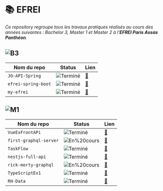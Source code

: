 # 📚 EFREI

_Ce repository regroupe tous les travaux pratiques réalisés au cours des années suivantes : Bachelor 3, Master 1 et Master 2 à l'__EFREI Paris Assas Panthéon__._


## ![B3](https://img.shields.io/badge/B3-blue)

| Nom du repo | Status | Lien |
|----------------|--------|------|
| `JO-API-Spring` | ![Terminé](https://img.shields.io/badge/Terminé-brightgreen) | [🔗](https://github.com/armanceau/JO-API-Spring) |
| `efrei-spring-boot` | ![Terminé](https://img.shields.io/badge/Terminé-brightgreen) | [🔗](https://github.com/armanceau/efrei-spring-boot) |
| `my-efrei` | ![Terminé](https://img.shields.io/badge/Terminé-brightgreen) | [🔗](https://github.com/armanceau/my-efrei) |

## ![M1](https://img.shields.io/badge/M1-8A2BE2)

| Nom du repo | Status | Lien |
|----------------|--------|------|
| `VueExFrontAPi` | ![Terminé](https://img.shields.io/badge/Terminé-brightgreen) | [🔗](https://github.com/armanceau/VueExFrontAPi) |
| `first-graphql-server` | ![En%20cours](https://img.shields.io/badge/En%20cours-FF6600) | [🔗](https://github.com/armanceau/first-graphql-server) |
| `TaskFlow` | ![Terminé](https://img.shields.io/badge/Terminé-brightgreen) | [🔗](https://github.com/armanceau/TaskFlow) |
| `nestjs-full-api` | ![Terminé](https://img.shields.io/badge/Terminé-brightgreen) | [🔗](https://github.com/armanceau/nestjs-full-api) |
| `rick-morty-graphql` | ![En%20cours](https://img.shields.io/badge/En%20cours-FF6600) | [🔗](https://github.com/armanceau/rick-morty-graphql) |
| `TypeScriptEx1` | ![Terminé](https://img.shields.io/badge/Terminé-brightgreen) | [🔗](https://github.com/armanceau/TypeScriptEx1) |
| `RH-Data` | ![Terminé](https://img.shields.io/badge/Terminé-brightgreen) | [🔗](https://github.com/armanceau/RH-Data) |
